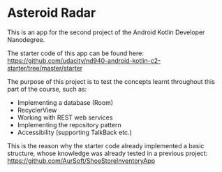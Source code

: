# Asteroid Radar

This is an app for the second project of the Android Kotlin Developer Nanodegree.

The starter code of this app can be found here: https://github.com/udacity/nd940-android-kotlin-c2-starter/tree/master/starter

The purpose of this project is to test the concepts learnt throughout this part of the course, such as:
- Implementing a database (Room)
- RecyclerView
- Working with REST web services
- Implementing the repository pattern
- Accessibility (supporting TalkBack etc.)

This is the reason why the starter code already implemented a basic structure, whose knowledge was already tested in a previous project: https://github.com/AurSoft/ShoeStoreInventoryApp